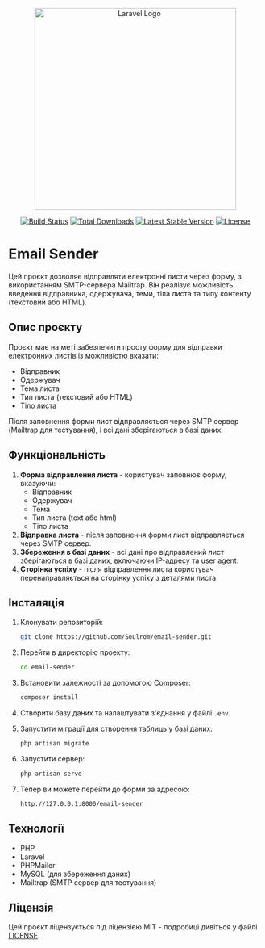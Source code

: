 <p align="center"><a href="https://laravel.com" target="_blank"><img src="https://raw.githubusercontent.com/laravel/art/master/logo-lockup/5%20SVG/2%20CMYK/1%20Full%20Color/laravel-logolockup-cmyk-red.svg" width="400" alt="Laravel Logo"></a></p>

<p align="center">
<a href="https://github.com/laravel/framework/actions"><img src="https://github.com/laravel/framework/workflows/tests/badge.svg" alt="Build Status"></a>
<a href="https://packagist.org/packages/laravel/framework"><img src="https://img.shields.io/packagist/dt/laravel/framework" alt="Total Downloads"></a>
<a href="https://packagist.org/packages/laravel/framework"><img src="https://img.shields.io/packagist/v/laravel/framework" alt="Latest Stable Version"></a>
<a href="https://packagist.org/packages/laravel/framework"><img src="https://img.shields.io/packagist/l/laravel/framework" alt="License"></a>
</p>

# Email Sender

Цей проєкт дозволяє відправляти електронні листи через форму, з використанням SMTP-сервера Mailtrap. Він реалізує можливість введення відправника, одержувача, теми, тіла листа та типу контенту (текстовий або HTML).

## Опис проєкту

Проєкт має на меті забезпечити просту форму для відправки електронних листів із можливістю вказати:

- Відправник
- Одержувач
- Тема листа
- Тип листа (текстовий або HTML)
- Тіло листа

Після заповнення форми лист відправляється через SMTP сервер (Mailtrap для тестування), і всі дані зберігаються в базі даних.

## Функціональність

1. **Форма відправлення листа** - користувач заповнює форму, вказуючи:
    - Відправник
    - Одержувач
    - Тема
    - Тип листа (text або html)
    - Тіло листа
2. **Відправка листа** - після заповнення форми лист відправляється через SMTP сервер.
3. **Збереження в базі даних** - всі дані про відправлений лист зберігаються в базі даних, включаючи IP-адресу та user agent.
4. **Сторінка успіху** - після відправлення листа користувач перенаправляється на сторінку успіху з деталями листа.

## Інсталяція

1. Клонувати репозиторій:

    ```bash
    git clone https://github.com/Soulrom/email-sender.git
    ```

2. Перейти в директорію проекту:

    ```bash
    cd email-sender
    ```

3. Встановити залежності за допомогою Composer:

    ```bash
    composer install
    ```

4. Створити базу даних та налаштувати з'єднання у файлі `.env`.

5. Запустити міграції для створення таблиць у базі даних:

    ```bash
    php artisan migrate
    ```

6. Запустити сервер:

    ```bash
    php artisan serve
    ```

7. Тепер ви можете перейти до форми за адресою:

    ```
    http://127.0.0.1:8000/email-sender
    ```

## Технології

- PHP
- Laravel
- PHPMailer
- MySQL (для збереження даних)
- Mailtrap (SMTP сервер для тестування)

## Ліцензія

Цей проєкт ліцензується під ліцензією MIT - подробиці дивіться у файлі [LICENSE](LICENSE).
